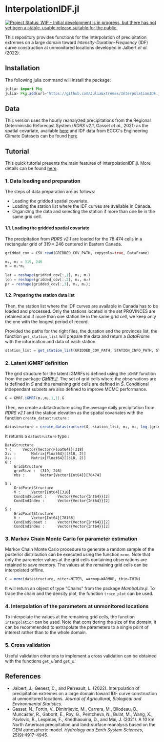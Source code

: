 # InterpolationIDF.jl

[![Project Status: WIP – Initial development is in progress, but there has not yet been a stable, usable release suitable for the public.](https://www.repostatus.org/badges/latest/wip.svg)](https://www.repostatus.org/#wip)

This repository provides functions for the interpolation of precipitation extremes on a large domain toward *Intensity-Duration-Frequency* (IDF) curve construction at unmonitored locations developed in Jalbert *et al.* (2022).

## Installation

The following julia command will install the package:

```julia
julia> import Pkg
julia> Pkg.add(url="https://github.com/JuliaExtremes/InterpolationIDF.jl")
```

## Data

This version uses the hourly reanalyzed precipitations from the Regional Deterministic Reforecast System (*RDRS v2.1*, Gasset *et al.*, 2021) as the spatial covariate, available [here](https://github.com/julemai/CaSPAr/wiki/Available-products) and IDF data from ECCC's Engineering Climate Datasets can be found [here](https://collaboration.cmc.ec.gc.ca/cmc/climate/Engineer_Climate/IDF/).

## Tutorial

This quick tutorial presents the main features of InterpolationIDF.jl. More details can be found [here](https://github.com/jojal5/Publications/blob/master/JalbertGenestPerreault2022/IDF_interpolation%20-%20RDRS%20v2.1.ipynb).

### 1. Data loading and preparation

The steps of data preparation are as follows:
- Loading the gridded spatial covariate.
- Loading the station list where the IDF curves are available in Canada.
- Organizing the data and selecting the station if more than one lie in the same grid cell.

#### 1.1. Loading the gridded spatial covariate

The precipitation from *RDRS v2.1* are loaded for the 78 474 cells in a rectangular grid of $319 \times 246$ centered in Eastern Canada.

```julia
gridded_cov = CSV.read(GRIDDED_COV_PATH, copycols=true, DataFrame)  

m₁, m₂ = 319, 246
m = m₁*m₂

lat = reshape(gridded_cov[:,1], m₁, m₂)
lon = reshape(gridded_cov[:,2], m₁, m₂)
pr = reshape(gridded_cov[:,3], m₁, m₂);
```

#### 1.2. Preparing the station data list

Then, the station list where the IDF curves are available in Canada has to be loaded and processed. Only the stations located in the set PROVINCES are retained and if more than one station lie in the same grid cell, we keep only the one with the longest period of record.

Provided the paths for the right files, the duration and the provinces list, the function `get_station_list` will prepare the data and return a *DataFrame* with the information and data of each station.

```julia
station_list = get_station_list(GRIDDED_COV_PATH, STATION_INFO_PATH, STATION_DATA_PATH, DURATION, PROVINCES)
```

### 2. Latent iGMRF definition

The grid structure for the latent iGMRFs is defined using the `iGMRF` function from the package *[GMRF.jl](https://github.com/jojal5/GMRF.jl)*. The set of grid cells where the observations are is defined in $S$ and the remaining grid cells are defined in $\bar{S}$. Conditional independant subsets are also defined to improve MCMC performance.

```julia
G = GMRF.iGMRF(m₁,m₂,1,1).G
```

Then, we create a datastructure using the average daily precipitation from *RDRS v2.1* and the station elevation as the spatial covariates with the function `create_datastructure` :

```julia
datastructure = create_datastructure(G, station_list, m₁, m₂, log.(gridded_cov[:,:pr]), Float64.(station_list.Elevation))
```
It returns a `datastructure` type :

```
DataStructure
Y :		Vector{Vector{Float64}}[318]
X₁ᵢ :		Matrix{Float64}[(318, 2)]
X₂ᵢ :		Matrix{Float64}[(318, 2)]
G :
	GridStructure
	gridSize :	(319, 246)
	nbs :		Vector{Vector{Int64}}[78474]

S :
	GridPointStructure
	V :		Vector{Int64}[318]
	CondIndSubset :		Vector{Vector{Int64}}[2]
	CondIndIndex :		Vector{Vector{Int64}}[2]

S̄ :
	GridPointStructure
	V :		Vector{Int64}[78156]
	CondIndSubset :		Vector{Vector{Int64}}[2]
	CondIndIndex :		Vector{Vector{Int64}}[2]
```

### 3. Markov Chain Monte Carlo for parameter estimation

Markov Chain Monte Carlo procedure to generate a random sample of the posterior distribution can be executed using the function `mcmc`. Note that only the parameter values at the grid cells containing observations are retained to save memory. The values at the remaining grid cells can be interpolated offline.

```julia
C = mcmc(datastructure, niter=NITER, warmup=WARMUP, thin=THIN) 
```

It will return an object of type "Chains" from the package *MambaLite.jl*. To trace the chain and the density plot, the function `trace_plot` can be used.

### 4. Interpolation of the parameters at unmonitored locations

To interpolate the values at the remaining grid cells, the function `interpolation` can be used. Note that considering the size of the domain, it can be recommended to extrapolate the parameters to a single point of interest rather than to the whole domain.

### 5. Cross validation

Useful validation criterions to implement a cross validation can be obtained with the functions `get_ω̂` and `get_ω̄`.

## References

* Jalbert, J., Genest, C., and Perreault, L. (2022). Interpolation of precipitation extremes on a large domain toward IDF curve construction at unmonitored locations. *Journal of Agricultural, Biological and Environmental Statistics*.
* Gasset, N., Fortin, V., Dimitrijevic, M., Carrera, M., Bilodeau, B., Muncaster, R., Gaborit, E., Roy, G., Pentcheva, N., Bulat, M., Wang, X., Pavlovic, R., Lespinas, F., Khedhaouiria, D., and Mai, J. (2021). A 10 km North American precipitation and land-surface reanalysis based on the GEM atmospheric model. *Hydrology and Earth System Sciences*, 25(9):4917–4945.

